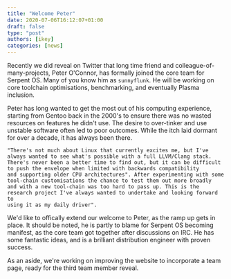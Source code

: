 ```yaml
---
title: "Welcome Peter"
date: 2020-07-06T16:12:07+01:00
draft: false
type: "post"
authors: [ikey]
categories: [news]
---
```


Recently we did reveal on Twitter that long time friend and colleague-of-many-projects, Peter O'Connor, has formally joined the core team for
Serpent OS. Many of you know him as `sunnyflunk`. He will be working on core toolchain optimisations, benchmarking, and eventually Plasma inclusion.

Peter has long wanted to get the most out of his computing experience, starting from Gentoo back in the 2000's to ensure there was no wasted resources on
features he didn't use. The desire to over-tinker and use unstable software often led to poor outcomes. While the itch laid dormant for over a decade,
it has always been there.

    "There's not much about Linux that currently excites me, but I've always wanted to see what's possible with a full LLVM/Clang stack.
    There's never been a better time to find out, but it can be difficult to push the envelope when limited with backwards compatibility
    and supporting older CPU architectures". After experimenting with some tool-chain customisations the chance to test them out more broadly
    and with a new tool-chain was too hard to pass up. This is the research project I've always wanted to undertake and looking forward to
    using it as my daily driver".

We'd like to offically extend our welcome to Peter, as the ramp up gets in place. It should be noted, he is partly to blame for Serpent OS
becoming manifest, as the core team got together after discussions on IRC. He has some fantastic ideas, and is a brilliant distribution
engineer with proven success.

As an aside, we're working on improving the website to incorporate a team page, ready for the third team member reveal.
